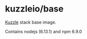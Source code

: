 # kuzzleio/base

[Kuzzle](https://github.com/kuzzleio/kuzzle) stack base image.

Contains nodejs (6.13.1) and npm 6.9.0
